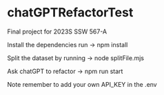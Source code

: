 
# chatGPTRefactorTest
Final project for 2023S SSW 567-A

Install the dependencies 
run -> npm install 

Split the dataset by running 
-> node splitFile.mjs

Ask chatGPT to refactor 
-> npm run start

Note remember to add your own API_KEY in the .env 
